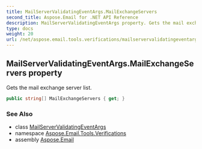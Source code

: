 ```yaml
---
title: MailServerValidatingEventArgs.MailExchangeServers
second_title: Aspose.Email for .NET API Reference
description: MailServerValidatingEventArgs property. Gets the mail exchange server list
type: docs
weight: 20
url: /net/aspose.email.tools.verifications/mailservervalidatingeventargs/mailexchangeservers/
---
```

## MailServerValidatingEventArgs.MailExchangeServers property

Gets the mail exchange server list.

```csharp
public string[] MailExchangeServers { get; }
```

### See Also

* class [MailServerValidatingEventArgs](../)
* namespace [Aspose.Email.Tools.Verifications](../../mailservervalidatingeventargs/)
* assembly [Aspose.Email](../../../)


